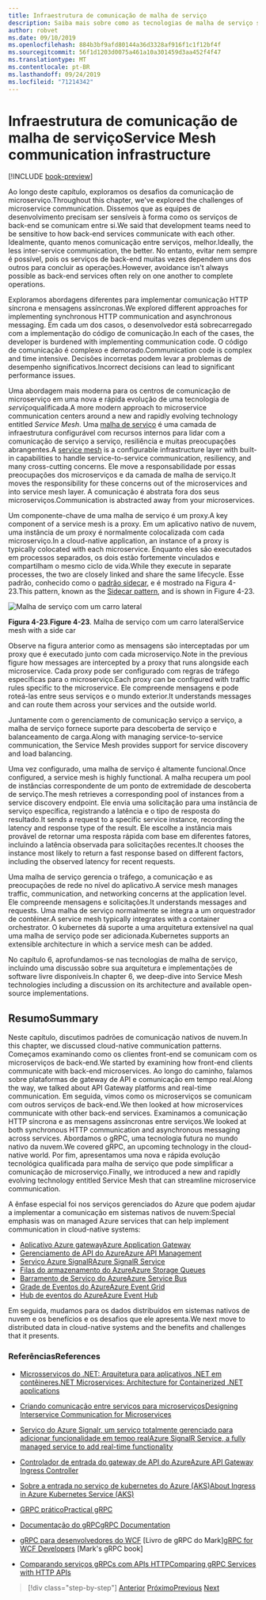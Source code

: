 ```yaml
---
title: Infraestrutura de comunicação de malha de serviço
description: Saiba mais sobre como as tecnologias de malha de serviço simplificam a comunicação de microserviço nativa na nuvem
author: robvet
ms.date: 09/10/2019
ms.openlocfilehash: 884b3bf9afd80144a36d3328af916f1c1f12bf4f
ms.sourcegitcommit: 56f1d1203d0075a461a10a301459d3aa452f4f47
ms.translationtype: MT
ms.contentlocale: pt-BR
ms.lasthandoff: 09/24/2019
ms.locfileid: "71214342"
---
```

# <a name="service-mesh-communication-infrastructure"></a><span data-ttu-id="014cb-103">Infraestrutura de comunicação de malha de serviço</span><span class="sxs-lookup"><span data-stu-id="014cb-103">Service Mesh communication infrastructure</span></span>

[!INCLUDE [book-preview](../../../includes/book-preview.md)]

<span data-ttu-id="014cb-104">Ao longo deste capítulo, exploramos os desafios da comunicação de microserviço.</span><span class="sxs-lookup"><span data-stu-id="014cb-104">Throughout this chapter, we've explored the challenges of microservice communication.</span></span> <span data-ttu-id="014cb-105">Dissemos que as equipes de desenvolvimento precisam ser sensíveis à forma como os serviços de back-end se comunicam entre si.</span><span class="sxs-lookup"><span data-stu-id="014cb-105">We said that development teams need to be sensitive to how back-end services communicate with each other.</span></span> <span data-ttu-id="014cb-106">Idealmente, quanto menos comunicação entre serviços, melhor.</span><span class="sxs-lookup"><span data-stu-id="014cb-106">Ideally, the less inter-service communication, the better.</span></span> <span data-ttu-id="014cb-107">No entanto, evitar nem sempre é possível, pois os serviços de back-end muitas vezes dependem uns dos outros para concluir as operações.</span><span class="sxs-lookup"><span data-stu-id="014cb-107">However, avoidance isn't always possible as back-end services often rely on one another to complete operations.</span></span>

<span data-ttu-id="014cb-108">Exploramos abordagens diferentes para implementar comunicação HTTP síncrona e mensagens assíncronas.</span><span class="sxs-lookup"><span data-stu-id="014cb-108">We explored different approaches for implementing synchronous HTTP communication and asynchronous messaging.</span></span> <span data-ttu-id="014cb-109">Em cada um dos casos, o desenvolvedor está sobrecarregado com a implementação do código de comunicação.</span><span class="sxs-lookup"><span data-stu-id="014cb-109">In each of the cases, the developer is burdened with implementing communication code.</span></span> <span data-ttu-id="014cb-110">O código de comunicação é complexo e demorado.</span><span class="sxs-lookup"><span data-stu-id="014cb-110">Communication code is complex and time intensive.</span></span> <span data-ttu-id="014cb-111">Decisões incorretas podem levar a problemas de desempenho significativos.</span><span class="sxs-lookup"><span data-stu-id="014cb-111">Incorrect decisions can lead to significant performance issues.</span></span>

<span data-ttu-id="014cb-112">Uma abordagem mais moderna para os centros de comunicação de microserviço em uma nova e rápida evolução de uma tecnologia de *serviço*qualificada.</span><span class="sxs-lookup"><span data-stu-id="014cb-112">A more modern approach to microservice communication centers around a new and rapidly evolving technology entitled *Service Mesh*.</span></span> <span data-ttu-id="014cb-113">Uma [malha de serviço](https://www.nginx.com/blog/what-is-a-service-mesh/) é uma camada de infraestrutura configurável com recursos internos para lidar com a comunicação de serviço a serviço, resiliência e muitas preocupações abrangentes.</span><span class="sxs-lookup"><span data-stu-id="014cb-113">A [service mesh](https://www.nginx.com/blog/what-is-a-service-mesh/) is a configurable infrastructure layer with built-in capabilities to handle service-to-service communication, resiliency, and many cross-cutting concerns.</span></span> <span data-ttu-id="014cb-114">Ele move a responsabilidade por essas preocupações dos microserviços e da camada de malha de serviço.</span><span class="sxs-lookup"><span data-stu-id="014cb-114">It moves the responsibility for these concerns out of the microservices and into service mesh layer.</span></span> <span data-ttu-id="014cb-115">A comunicação é abstrata fora dos seus microserviços.</span><span class="sxs-lookup"><span data-stu-id="014cb-115">Communication is abstracted away from your microservices.</span></span>

<span data-ttu-id="014cb-116">Um componente-chave de uma malha de serviço é um proxy.</span><span class="sxs-lookup"><span data-stu-id="014cb-116">A key component of a service mesh is a proxy.</span></span> <span data-ttu-id="014cb-117">Em um aplicativo nativo de nuvem, uma instância de um proxy é normalmente colocalizada com cada microserviço.</span><span class="sxs-lookup"><span data-stu-id="014cb-117">In a cloud-native application, an instance of a proxy is typically colocated with each microservice.</span></span> <span data-ttu-id="014cb-118">Enquanto eles são executados em processos separados, os dois estão fortemente vinculados e compartilham o mesmo ciclo de vida.</span><span class="sxs-lookup"><span data-stu-id="014cb-118">While they execute in separate processes, the two are closely linked and share the same lifecycle.</span></span> <span data-ttu-id="014cb-119">Esse padrão, conhecido como o [padrão sidecar](https://docs.microsoft.com/azure/architecture/patterns/sidecar), e é mostrado na Figura 4-23.</span><span class="sxs-lookup"><span data-stu-id="014cb-119">This pattern, known as the [Sidecar pattern](https://docs.microsoft.com/azure/architecture/patterns/sidecar), and is shown in Figure 4-23.</span></span>

![Malha de serviço com um carro lateral](./media/service-mesh-with-side-car.png)

<span data-ttu-id="014cb-121">**Figura 4-23**.</span><span class="sxs-lookup"><span data-stu-id="014cb-121">**Figure 4-23**.</span></span> <span data-ttu-id="014cb-122">Malha de serviço com um carro lateral</span><span class="sxs-lookup"><span data-stu-id="014cb-122">Service mesh with a side car</span></span>

<span data-ttu-id="014cb-123">Observe na figura anterior como as mensagens são interceptadas por um proxy que é executado junto com cada microserviço.</span><span class="sxs-lookup"><span data-stu-id="014cb-123">Note in the previous figure how messages are intercepted by a proxy that runs alongside each microservice.</span></span> <span data-ttu-id="014cb-124">Cada proxy pode ser configurado com regras de tráfego específicas para o microserviço.</span><span class="sxs-lookup"><span data-stu-id="014cb-124">Each proxy can be configured with traffic rules specific to the microservice.</span></span> <span data-ttu-id="014cb-125">Ele compreende mensagens e pode roteá-las entre seus serviços e o mundo exterior.</span><span class="sxs-lookup"><span data-stu-id="014cb-125">It understands messages and can route them across your services and the outside world.</span></span> 

<span data-ttu-id="014cb-126">Juntamente com o gerenciamento de comunicação serviço a serviço, a malha de serviço fornece suporte para descoberta de serviço e balanceamento de carga.</span><span class="sxs-lookup"><span data-stu-id="014cb-126">Along with managing service-to-service communication, the Service Mesh provides support for service discovery and load balancing.</span></span> 

<span data-ttu-id="014cb-127">Uma vez configurado, uma malha de serviço é altamente funcional.</span><span class="sxs-lookup"><span data-stu-id="014cb-127">Once configured, a service mesh is highly functional.</span></span> <span data-ttu-id="014cb-128">A malha recupera um pool de instâncias correspondente de um ponto de extremidade de descoberta de serviço.</span><span class="sxs-lookup"><span data-stu-id="014cb-128">The mesh retrieves a corresponding pool of instances from a service discovery endpoint.</span></span> <span data-ttu-id="014cb-129">Ele envia uma solicitação para uma instância de serviço específica, registrando a latência e o tipo de resposta do resultado.</span><span class="sxs-lookup"><span data-stu-id="014cb-129">It sends a request to a specific service instance, recording the latency and response type of the result.</span></span> <span data-ttu-id="014cb-130">Ele escolhe a instância mais provável de retornar uma resposta rápida com base em diferentes fatores, incluindo a latência observada para solicitações recentes.</span><span class="sxs-lookup"><span data-stu-id="014cb-130">It chooses the instance most likely to return a fast response based on different factors, including the observed latency for recent requests.</span></span>

<span data-ttu-id="014cb-131">Uma malha de serviço gerencia o tráfego, a comunicação e as preocupações de rede no nível do aplicativo.</span><span class="sxs-lookup"><span data-stu-id="014cb-131">A service mesh manages traffic, communication, and networking concerns at the application level.</span></span> <span data-ttu-id="014cb-132">Ele compreende mensagens e solicitações.</span><span class="sxs-lookup"><span data-stu-id="014cb-132">It understands messages and requests.</span></span> <span data-ttu-id="014cb-133">Uma malha de serviço normalmente se integra a um orquestrador de contêiner.</span><span class="sxs-lookup"><span data-stu-id="014cb-133">A service mesh typically integrates with a container orchestrator.</span></span> <span data-ttu-id="014cb-134">O kubernetes dá suporte a uma arquitetura extensível na qual uma malha de serviço pode ser adicionada.</span><span class="sxs-lookup"><span data-stu-id="014cb-134">Kubernetes supports an extensible architecture in which a service mesh can be added.</span></span>

<span data-ttu-id="014cb-135">No capítulo 6, aprofundamos-se nas tecnologias de malha de serviço, incluindo uma discussão sobre sua arquitetura e implementações de software livre disponíveis.</span><span class="sxs-lookup"><span data-stu-id="014cb-135">In chapter 6, we deep-dive into Service Mesh technologies including a discussion on its architecture and available open-source implementations.</span></span>

## <a name="summary"></a><span data-ttu-id="014cb-136">Resumo</span><span class="sxs-lookup"><span data-stu-id="014cb-136">Summary</span></span>

<span data-ttu-id="014cb-137">Neste capítulo, discutimos padrões de comunicação nativos de nuvem.</span><span class="sxs-lookup"><span data-stu-id="014cb-137">In this chapter, we discussed cloud-native communication patterns.</span></span> <span data-ttu-id="014cb-138">Começamos examinando como os clientes front-end se comunicam com os microserviços de back-end.</span><span class="sxs-lookup"><span data-stu-id="014cb-138">We started by examining how front-end clients communicate with back-end microservices.</span></span> <span data-ttu-id="014cb-139">Ao longo do caminho, falamos sobre plataformas de gateway de API e comunicação em tempo real.</span><span class="sxs-lookup"><span data-stu-id="014cb-139">Along the way, we talked about API Gateway platforms and real-time communication.</span></span> <span data-ttu-id="014cb-140">Em seguida, vimos como os microserviços se comunicam com outros serviços de back-end.</span><span class="sxs-lookup"><span data-stu-id="014cb-140">We then looked at how microservices communicate with other back-end services.</span></span> <span data-ttu-id="014cb-141">Examinamos a comunicação HTTP síncrona e as mensagens assíncronas entre serviços.</span><span class="sxs-lookup"><span data-stu-id="014cb-141">We looked at both synchronous HTTP communication and asynchronous messaging across services.</span></span> <span data-ttu-id="014cb-142">Abordamos o gRPC, uma tecnologia futura no mundo nativo da nuvem.</span><span class="sxs-lookup"><span data-stu-id="014cb-142">We covered gRPC, an upcoming technology in the cloud-native world.</span></span> <span data-ttu-id="014cb-143">Por fim, apresentamos uma nova e rápida evolução tecnológica qualificada para malha de serviço que pode simplificar a comunicação de microserviço.</span><span class="sxs-lookup"><span data-stu-id="014cb-143">Finally, we introduced a new and rapidly evolving technology entitled Service Mesh that can streamline microservice communication.</span></span> 

<span data-ttu-id="014cb-144">A ênfase especial foi nos serviços gerenciados do Azure que podem ajudar a implementar a comunicação em sistemas nativos de nuvem:</span><span class="sxs-lookup"><span data-stu-id="014cb-144">Special emphasis was on managed Azure services that can help implement communication in cloud-native systems:</span></span>

- [<span data-ttu-id="014cb-145">Aplicativo Azure gateway</span><span class="sxs-lookup"><span data-stu-id="014cb-145">Azure Application Gateway</span></span>](https://docs.microsoft.com/azure/application-gateway/overview)
- [<span data-ttu-id="014cb-146">Gerenciamento de API do Azure</span><span class="sxs-lookup"><span data-stu-id="014cb-146">Azure API Management</span></span>](https://azure.microsoft.com/services/api-management/)
- [<span data-ttu-id="014cb-147">Serviço Azure SignalR</span><span class="sxs-lookup"><span data-stu-id="014cb-147">Azure SignalR Service</span></span>](https://azure.microsoft.com/services/signalr-service/)
- [<span data-ttu-id="014cb-148">Filas do armazenamento do Azure</span><span class="sxs-lookup"><span data-stu-id="014cb-148">Azure Storage Queues</span></span>](https://docs.microsoft.com/azure/storage/queues/storage-queues-introduction)
- [<span data-ttu-id="014cb-149">Barramento de Serviço do Azure</span><span class="sxs-lookup"><span data-stu-id="014cb-149">Azure Service Bus</span></span>](https://docs.microsoft.com/azure/service-bus-messaging/service-bus-messaging-overview)
- [<span data-ttu-id="014cb-150">Grade de Eventos do Azure</span><span class="sxs-lookup"><span data-stu-id="014cb-150">Azure Event Grid</span></span>](https://docs.microsoft.com/azure/event-grid/overview)
- [<span data-ttu-id="014cb-151">Hub de eventos do Azure</span><span class="sxs-lookup"><span data-stu-id="014cb-151">Azure Event Hub</span></span>](https://azure.microsoft.com/services/event-hubs/)

<span data-ttu-id="014cb-152">Em seguida, mudamos para os dados distribuídos em sistemas nativos de nuvem e os benefícios e os desafios que ele apresenta.</span><span class="sxs-lookup"><span data-stu-id="014cb-152">We next move to distributed data in cloud-native systems and the benefits and challenges that it presents.</span></span>

### <a name="references"></a><span data-ttu-id="014cb-153">Referências</span><span class="sxs-lookup"><span data-stu-id="014cb-153">References</span></span> 

- [<span data-ttu-id="014cb-154">Microsserviços do .NET: Arquitetura para aplicativos .NET em contêineres</span><span class="sxs-lookup"><span data-stu-id="014cb-154">.NET Microservices: Architecture for Containerized .NET applications</span></span>](https://dotnet.microsoft.com/download/thank-you/microservices-architecture-ebook)
  
- [<span data-ttu-id="014cb-155">Criando comunicação entre serviços para microserviços</span><span class="sxs-lookup"><span data-stu-id="014cb-155">Designing Interservice Communication for Microservices</span></span>](https://docs.microsoft.com/azure/architecture/microservices/design/interservice-communication)

- [<span data-ttu-id="014cb-156">Serviço do Azure Signalr, um serviço totalmente gerenciado para adicionar funcionalidade em tempo real</span><span class="sxs-lookup"><span data-stu-id="014cb-156">Azure SignalR Service, a fully managed service to add real-time functionality</span></span>](https://azure.microsoft.com/blog/azure-signalr-service-a-fully-managed-service-to-add-real-time-functionality/)
  
- [<span data-ttu-id="014cb-157">Controlador de entrada do gateway de API do Azure</span><span class="sxs-lookup"><span data-stu-id="014cb-157">Azure API Gateway Ingress Controller</span></span>](https://azure.github.io/application-gateway-kubernetes-ingress/)
  
- [<span data-ttu-id="014cb-158">Sobre a entrada no serviço de kubernetes do Azure (AKS)</span><span class="sxs-lookup"><span data-stu-id="014cb-158">About Ingress in Azure Kubernetes Service (AKS)</span></span>](https://vincentlauzon.com/2018/10/10/about-ingress-in-azure-kubernetes-service-aks/)
 
- [<span data-ttu-id="014cb-159">GRPC prático</span><span class="sxs-lookup"><span data-stu-id="014cb-159">Practical gRPC</span></span>](https://www.worldcat.org/title/practical-grpc/oclc/1042342319)

- [<span data-ttu-id="014cb-160">Documentação do gRPC</span><span class="sxs-lookup"><span data-stu-id="014cb-160">gRPC Documentation</span></span>](https://grpc.io/docs/guides/)

- <span data-ttu-id="014cb-161">[gRPC para desenvolvedores do WCF](https://bing.com) [Livro de gRPC do Mark]</span><span class="sxs-lookup"><span data-stu-id="014cb-161">[gRPC for WCF Developers](https://bing.com) [Mark's gRPC book]</span></span>
  
- [<span data-ttu-id="014cb-162">Comparando serviços gRPCs com APIs HTTP</span><span class="sxs-lookup"><span data-stu-id="014cb-162">Comparing gRPC Services with HTTP APIs</span></span>](https://docs.microsoft.com/en-us/aspnet/core/grpc/comparison?view=aspnetcore-3.0)

>[!div class="step-by-step"]
><span data-ttu-id="014cb-163">[Anterior](rest-grpc.md)
>[Próximo](distributed-data.md)</span><span class="sxs-lookup"><span data-stu-id="014cb-163">[Previous](rest-grpc.md)
[Next](distributed-data.md)</span></span>
